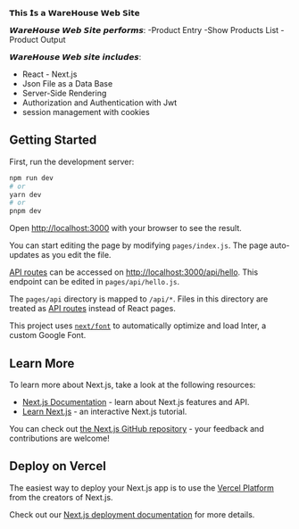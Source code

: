 𝗧𝗵𝗶𝘀 𝗜̇𝘀 𝗮 𝗪𝗮𝗿𝗲𝗛𝗼𝘂𝘀𝗲 𝗪𝗲𝗯 𝗦𝗶𝘁𝗲

𝙒𝙖𝙧𝙚𝙃𝙤𝙪𝙨𝙚 𝙒𝙚𝙗 𝙎𝙞𝙩𝙚 𝙥𝙚𝙧𝙛𝙤𝙧𝙢𝙨:
-Product Entry
-Show Products List
-Product Output

𝙒𝙖𝙧𝙚𝙃𝙤𝙪𝙨𝙚 𝙒𝙚𝙗 𝙨𝙞𝙩𝙚 𝙞𝙣𝙘𝙡𝙪𝙙𝙚𝙨:
- React - Next.js
- Json File as a Data Base
- Server-Side Rendering
- Authorization and Authentication with Jwt
- session management with cookies


## Getting Started

First, run the development server:

```bash
npm run dev
# or
yarn dev
# or
pnpm dev
```

Open [http://localhost:3000](http://localhost:3000) with your browser to see the result.

You can start editing the page by modifying `pages/index.js`. The page auto-updates as you edit the file.

[API routes](https://nextjs.org/docs/api-routes/introduction) can be accessed on [http://localhost:3000/api/hello](http://localhost:3000/api/hello). This endpoint can be edited in `pages/api/hello.js`.

The `pages/api` directory is mapped to `/api/*`. Files in this directory are treated as [API routes](https://nextjs.org/docs/api-routes/introduction) instead of React pages.

This project uses [`next/font`](https://nextjs.org/docs/basic-features/font-optimization) to automatically optimize and load Inter, a custom Google Font.

## Learn More

To learn more about Next.js, take a look at the following resources:

- [Next.js Documentation](https://nextjs.org/docs) - learn about Next.js features and API.
- [Learn Next.js](https://nextjs.org/learn) - an interactive Next.js tutorial.

You can check out [the Next.js GitHub repository](https://github.com/vercel/next.js/) - your feedback and contributions are welcome!

## Deploy on Vercel

The easiest way to deploy your Next.js app is to use the [Vercel Platform](https://vercel.com/new?utm_medium=default-template&filter=next.js&utm_source=create-next-app&utm_campaign=create-next-app-readme) from the creators of Next.js.

Check out our [Next.js deployment documentation](https://nextjs.org/docs/deployment) for more details.
